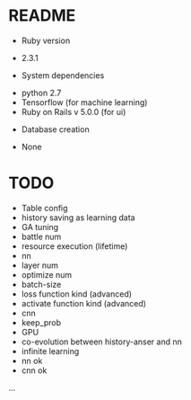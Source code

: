 # README
* Ruby version
 - 2.3.1

* System dependencies
 - python 2.7
 - Tensorflow (for machine learning)
 - Ruby on Rails v 5.0.0 (for ui)

* Database creation
 - None

# TODO
- Table config
 - history saving as learning data
- GA tuning
 - battle num
 - resource execution (lifetime)
 - nn
  - layer num
  - optimize num
  - batch-size
  - loss function kind (advanced)
  - activate function kind (advanced)
 - cnn
  - keep_prob
- GPU
- co-evolution between history-anser and nn
- infinite learning
 - nn ok
 - cnn ok


 ...
